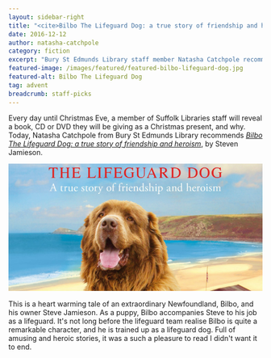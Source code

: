 ```yaml
---
layout: sidebar-right
title: "<cite>Bilbo The Lifeguard Dog: a true story of friendship and heroism</cite>, by Steven Jamieson"
date: 2016-12-12
author: natasha-catchpole
category: fiction
excerpt: "Bury St Edmunds Library staff member Natasha Catchpole recommends <cite>Bilbo The Lifeguard Dog: a true story of friendship and heroism</cite>, by Steven Jamieson."
featured-image: /images/featured/featured-bilbo-lifeguard-dog.jpg
featured-alt: Bilbo The Lifeguard Dog
tag: advent
breadcrumb: staff-picks
---
```


Every day until Christmas Eve, a member of Suffolk Libraries staff will reveal a book, CD or DVD they will be giving as a Christmas present, and why. Today, Natasha Catchpole from Bury St Edmunds Library recommends <a href="
https://suffolk.spydus.co.uk/cgi-bin/spydus.exe/ENQ/OPAC/BIBENQ?BRN=1984505"><cite>Bilbo The Lifeguard Dog: a true story of friendship and heroism</cite></a>, by Steven Jamieson.

![Bilbo The Lifeguard Dog](/images/featured/featured-bilbo-lifeguard-dog.jpg)

This is a heart warming tale of an extraordinary Newfoundland, Bilbo, and his owner Steve Jamieson. As a puppy, Bilbo accompanies Steve to his job as a lifeguard. It's not long before the lifeguard team realise Bilbo is quite a remarkable character, and he is trained up as a lifeguard dog. Full of amusing and heroic stories, it was a such a pleasure to read I didn't want it to end.
